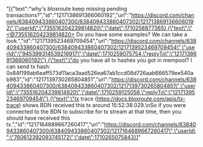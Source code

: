"[{\"text\":\"why's bloxroute keep missing pending transactions?\",\"id\":\"1217138691366060192\",\"url\":\"https://discord.com/channels/638409433860407300/638409433860407302/1217138691366060192\",\"userId\":\"735516204239814820\",\"date\":1710258877365},{\"text\":\"<@735516204239814820> Do you have some examples? We can take a look.\",\"id\":\"1217139523469709454\",\"url\":\"https://discord.com/channels/638409433860407300/638409433860407302/1217139523469709454\",\"userId\":\"945399314539216917\",\"date\":1710259075754,\"replyTo\":\"1217138691366060192\"},{\"text\":\"do you have all tx hashes you got in mempool? I can send tx hash: 0x84f199ab6eaff573d11aca3aad526ea67ab1ccd08d726aab666579ee540ab983\",\"id\":\"1217139730265804851\",\"url\":\"https://discord.com/channels/638409433860407300/638409433860407302/1217139730265804851\",\"userId\":\"735516204239814820\",\"date\":1710259125058,\"replyTo\":\"1217139523469709454\"},{\"text\":\"tx trace (https://docs.bloxroute.com/apis/tx-trace) shows BDN received this tx around 15:52:38.029.\\nSo if you were connected to the BDN to subscribe for tx stream at that time, then you should have received this tx.\",\"id\":\"1217164689667260417\",\"url\":\"https://discord.com/channels/638409433860407300/638409433860407302/1217164689667260417\",\"userId\":\"760612392093745172\",\"date\":1710265075843}]"